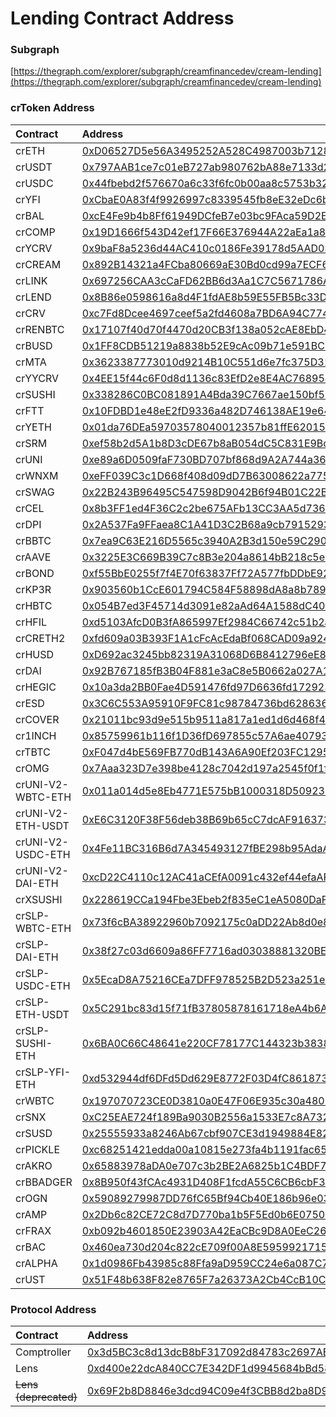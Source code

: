 # Lending Contract Address

### Subgraph

[https://thegraph.com/explorer/subgraph/creamfinancedev/cream-lending](https://thegraph.com/explorer/subgraph/creamfinancedev/cream-lending)

### crToken Address

| Contract | Address |
| :--- | :--- |
| crETH | [0xD06527D5e56A3495252A528C4987003b712860eE](https://etherscan.io/address/0xD06527D5e56A3495252A528C4987003b712860eE) |
| crUSDT | [0x797AAB1ce7c01eB727ab980762bA88e7133d2157](https://etherscan.io/address/0x797AAB1ce7c01eB727ab980762bA88e7133d2157) |
| crUSDC | [0x44fbebd2f576670a6c33f6fc0b00aa8c5753b322](https://etherscan.io/address/0x44fbebd2f576670a6c33f6fc0b00aa8c5753b322) |
| crYFI | [0xCbaE0A83f4f9926997c8339545fb8eE32eDc6b76](https://etherscan.io/address/0xCbaE0A83f4f9926997c8339545fb8eE32eDc6b76) |
| crBAL | [0xcE4Fe9b4b8Ff61949DCfeB7e03bc9FAca59D2Eb3](https://etherscan.io/address/0xcE4Fe9b4b8Ff61949DCfeB7e03bc9FAca59D2Eb3) |
| crCOMP | [0x19D1666f543D42ef17F66E376944A22aEa1a8E46](https://etherscan.io/address/0x19D1666f543D42ef17F66E376944A22aEa1a8E46) |
| crYCRV | [0x9baF8a5236d44AC410c0186Fe39178d5AAD0Bb87](https://etherscan.io/address/0x9baF8a5236d44AC410c0186Fe39178d5AAD0Bb87) |
| crCREAM | [0x892B14321a4FCba80669aE30Bd0cd99a7ECF6aC0](https://etherscan.io/address/0x892B14321a4FCba80669aE30Bd0cd99a7ECF6aC0) |
| crLINK | [0x697256CAA3cCaFD62BB6d3Aa1C7C5671786A5fD9](https://etherscan.io/address/0x697256CAA3cCaFD62BB6d3Aa1C7C5671786A5fD9) |
| crLEND | [0x8B86e0598616a8d4F1fdAE8b59E55FB5Bc33D0d6](https://etherscan.io/address/0x8B86e0598616a8d4F1fdAE8b59E55FB5Bc33D0d6) |
| crCRV | [0xc7Fd8Dcee4697ceef5a2fd4608a7BD6A94C77480](https://etherscan.io/address/0xc7Fd8Dcee4697ceef5a2fd4608a7BD6A94C77480) |
| crRENBTC | [0x17107f40d70f4470d20CB3f138a052cAE8EbD4bE](https://etherscan.io/address/0x17107f40d70f4470d20CB3f138a052cAE8EbD4bE) |
| crBUSD | [0x1FF8CDB51219a8838b52E9cAc09b71e591BC998e](https://etherscan.io/address/0x1FF8CDB51219a8838b52E9cAc09b71e591BC998e) |
| crMTA | [0x3623387773010d9214B10C551d6e7fc375D31F58](https://etherscan.io/address/0x3623387773010d9214b10c551d6e7fc375d31f58) |
| crYYCRV | [0x4EE15f44c6F0d8d1136c83EfD2e8E4AC768954c6](https://etherscan.io/address/0x4EE15f44c6F0d8d1136c83EfD2e8E4AC768954c6) |
| crSUSHI | [0x338286C0BC081891A4Bda39C7667ae150bf5D206](https://etherscan.io/address/0x338286C0BC081891A4Bda39C7667ae150bf5D206) |
| crFTT | [0x10FDBD1e48eE2fD9336a482D746138AE19e649Db](https://etherscan.io/address/0x10FDBD1e48eE2fD9336a482D746138AE19e649Db) |
| crYETH | [0x01da76DEa59703578040012357b81ffE62015C2d](https://etherscan.io/address/0x01da76DEa59703578040012357b81ffE62015C2d) |
| crSRM | [0xef58b2d5A1b8D3cDE67b8aB054dC5C831E9Bc025](https://etherscan.io/address/0xef58b2d5A1b8D3cDE67b8aB054dC5C831E9Bc025) |
| crUNI | [0xe89a6D0509faF730BD707bf868d9A2A744a363C7](https://etherscan.io/address/0xe89a6D0509faF730BD707bf868d9A2A744a363C7) |
| crWNXM | [0xeFF039C3c1D668f408d09dD7B63008622a77532C](https://etherscan.io/address/0xeff039c3c1d668f408d09dd7b63008622a77532c) |
| crSWAG | [0x22B243B96495C547598D9042B6f94B01C22B2e9E](https://etherscan.io/address/0x22B243B96495C547598D9042B6f94B01C22B2e9E) |
| crCEL | [0x8b3FF1ed4F36C2c2be675AFb13CC3AA5d73685a5](https://etherscan.io/address/0x8b3ff1ed4f36c2c2be675afb13cc3aa5d73685a5) |
| crDPI | [0x2A537Fa9FFaea8C1A41D3C2B68a9cb791529366D](https://etherscan.io/address/0x2A537Fa9FFaea8C1A41D3C2B68a9cb791529366D) |
| crBBTC | [0x7ea9C63E216D5565c3940A2B3d150e59C2907Db3](https://etherscan.io/address/0x7ea9c63e216d5565c3940a2b3d150e59c2907db3) |
| crAAVE | [0x3225E3C669B39C7c8B3e204a8614bB218c5e31BC](https://etherscan.io/address/0x3225E3C669B39C7c8B3e204a8614bB218c5e31BC) |
| crBOND | [0xf55BbE0255f7f4E70f63837Ff72A577fbDDbE924](https://etherscan.io/address/0xf55BbE0255f7f4E70f63837Ff72A577fbDDbE924) |
| crKP3R | [0x903560b1CcE601794C584F58898dA8a8b789Fc5d](https://etherscan.io/address/0x903560b1CcE601794C584F58898dA8a8b789Fc5d) |
| crHBTC | [0x054B7ed3F45714d3091e82aAd64A1588dC4096Ed](https://etherscan.io/address/0x054b7ed3f45714d3091e82aad64a1588dc4096ed) |
| crHFIL | [0xd5103AfcD0B3fA865997Ef2984C66742c51b2a8b](https://etherscan.io/address/0xd5103afcd0b3fa865997ef2984c66742c51b2a8b) |
| crCRETH2 | [0xfd609a03B393F1A1cFcAcEdaBf068CAD09a924E2](https://etherscan.io/address/0xfd609a03b393f1a1cfcacedabf068cad09a924e2) |
| crHUSD | [0xD692ac3245bb82319A31068D6B8412796eE85d2c](https://etherscan.io/address/0xD692ac3245bb82319A31068D6B8412796eE85d2c) |
| crDAI | [0x92B767185fB3B04F881e3aC8e5B0662a027A1D9f](https://etherscan.io/address/0x92b767185fb3b04f881e3ac8e5b0662a027a1d9f) |
| crHEGIC | [0x10a3da2BB0Fae4D591476fd97D6636fd172923a8](https://etherscan.io/address/0x10a3da2bb0fae4d591476fd97d6636fd172923a8) |
| crESD | [0x3C6C553A95910F9FC81c98784736bd628636D296](https://etherscan.io/address/0x3c6c553a95910f9fc81c98784736bd628636d296) |
| crCOVER | [0x21011bc93d9e515b9511a817a1ed1d6d468f49fc](https://etherscan.io/address/0x21011bc93d9e515b9511a817a1ed1d6d468f49fc) |
| cr1INCH | [0x85759961b116f1D36fD697855c57A6ae40793D9B](https://etherscan.io/address/0x85759961b116f1d36fd697855c57a6ae40793d9b) |
| crTBTC | [0xF047d4bE569FB770dB143A6A90Ef203FC1295922](https://etherscan.io/address/0xf047d4be569fb770db143a6a90ef203fc1295922) |
| crOMG | [0x7Aaa323D7e398be4128c7042d197a2545f0f1fea](https://etherscan.io/address/0x7aaa323d7e398be4128c7042d197a2545f0f1fea) |
| crUNI-V2-WBTC-ETH | [0x011a014d5e8Eb4771E575bB1000318D509230Afa](https://etherscan.io/address/0x011a014d5e8eb4771e575bb1000318d509230afa) |
| crUNI-V2-ETH-USDT | [0xE6C3120F38F56deb38B69b65cC7dcAF916373963](https://etherscan.io/address/0xe6c3120f38f56deb38b69b65cc7dcaf916373963) |
| crUNI-V2-USDC-ETH | [0x4Fe11BC316B6d7A345493127fBE298b95AdaAd85](https://etherscan.io/address/0x4fe11bc316b6d7a345493127fbe298b95adaad85) |
| crUNI-V2-DAI-ETH | [0xcD22C4110c12AC41aCEfA0091c432ef44efaAFA0](https://etherscan.io/address/0xcd22c4110c12ac41acefa0091c432ef44efaafa0) |
| crXSUSHI | [0x228619CCa194Fbe3Ebeb2f835eC1eA5080DaFbb2](https://etherscan.io/address/0x228619cca194fbe3ebeb2f835ec1ea5080dafbb2) |
| crSLP-WBTC-ETH | [0x73f6cBA38922960b7092175c0aDD22Ab8d0e81fC](https://etherscan.io/address/0x73f6cba38922960b7092175c0add22ab8d0e81fc) |
| crSLP-DAI-ETH | [0x38f27c03d6609a86FF7716ad03038881320BE4Ad](https://etherscan.io/address/0x38f27c03d6609a86ff7716ad03038881320be4ad) |
| crSLP-USDC-ETH | [0x5EcaD8A75216CEa7DFF978525B2D523a251eEA92](https://etherscan.io/address/0x5ecad8a75216cea7dff978525b2d523a251eea92) |
| crSLP-ETH-USDT | [0x5C291bc83d15f71fB37805878161718eA4b6AEe9](https://etherscan.io/address/0x5c291bc83d15f71fb37805878161718ea4b6aee9) |
| crSLP-SUSHI-ETH | [0x6BA0C66C48641e220CF78177C144323b3838D375](https://etherscan.io/address/0x6ba0c66c48641e220cf78177c144323b3838d375) |
| crSLP-YFI-ETH | [0xd532944df6DFd5Dd629E8772F03D4fC861873abF](https://etherscan.io/address/0xd532944df6dfd5dd629e8772f03d4fc861873abf) |
| crWBTC | [0x197070723CE0D3810a0E47F06E935c30a480D4Fc](https://etherscan.io/address/0x197070723CE0D3810a0E47F06E935c30a480D4Fc) |
| crSNX | [0xC25EAE724f189Ba9030B2556a1533E7c8A732E14](https://etherscan.io/address/0xC25EAE724f189Ba9030B2556a1533E7c8A732E14) |
| crSUSD | [0x25555933a8246Ab67cbf907CE3d1949884E82B55](https://etherscan.io/address/0x25555933a8246Ab67cbf907CE3d1949884E82B55) |
| crPICKLE | [0xc68251421edda00a10815e273fa4b1191fac651b](https://etherscan.io/address/0xc68251421edda00a10815e273fa4b1191fac651b) |
| crAKRO | [0x65883978aDA0e707c3b2BE2A6825b1C4BDF76A90](https://etherscan.io/address/0x65883978ada0e707c3b2be2a6825b1c4bdf76a90) |
| crBBADGER | [0x8B950f43fCAc4931D408F1fcdA55C6CB6cbF3096](https://etherscan.io/address/0x8b950f43fcac4931d408f1fcda55c6cb6cbf3096) |
| crOGN | [0x59089279987DD76fC65Bf94Cb40E186b96e03cB3](https://etherscan.io/address/0x59089279987dd76fc65bf94cb40e186b96e03cb3) |
| crAMP | [0x2Db6c82CE72C8d7D770ba1b5F5Ed0b6E075066d6](https://etherscan.io/address/0x2db6c82ce72c8d7d770ba1b5f5ed0b6e075066d6) |
| crFRAX | [0xb092b4601850E23903A42EaCBc9D8A0EeC26A4d5](https://etherscan.io/address/0xb092b4601850e23903a42eacbc9d8a0eec26a4d5) |
| crBAC | [0x460ea730d204c822cE709f00A8E5959921715aDC](https://etherscan.io/address/0x460ea730d204c822ce709f00a8e5959921715adc) |
| crALPHA | [0x1d0986Fb43985c88Ffa9aD959CC24e6a087C7e35](https://etherscan.io/address/0x1d0986fb43985c88ffa9ad959cc24e6a087c7e35) |
| crUST | [0x51F48b638F82e8765F7a26373A2Cb4CcB10C07af](https://etherscan.io/address/0x51f48b638f82e8765f7a26373a2cb4ccb10c07af) |

### Protocol Address

| Contract | Address |
| :--- | :--- |
| Comptroller | [0x3d5BC3c8d13dcB8bF317092d84783c2697AE9258](https://etherscan.io/address/0x3d5BC3c8d13dcB8bF317092d84783c2697AE9258) |
| Lens | [0xd400e22dcA840CC7E342DF1d9945684bBd587659](https://etherscan.io/address/0xd400e22dcA840CC7E342DF1d9945684bBd587659) |
| ~~Lens \(deprecated\)~~ | [0x69F2b8D8846e3dcd94C09e4f3CBB8d2ba8D9423f](https://etherscan.io/address/0x69F2b8D8846e3dcd94C09e4f3CBB8d2ba8D9423f) |

